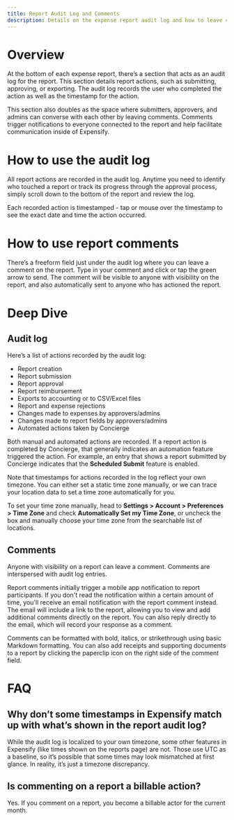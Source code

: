 ```yaml
---
title: Report Audit Log and Comments
description: Details on the expense report audit log and how to leave comments on reports
---
```


# Overview

At the bottom of each expense report, there’s a section that acts as an audit log for the report. This section details report actions, such as submitting, approving, or exporting. The audit log records the user who completed the action as well as the timestamp for the action.

This section also doubles as the space where submitters, approvers, and admins can converse with each other by leaving comments. Comments trigger notifications to everyone connected to the report and help facilitate communication inside of Expensify.

# How to use the audit log

All report actions are recorded in the audit log. Anytime you need to identify who touched a report or track its progress through the approval process, simply scroll down to the bottom of the report and review the log.

Each recorded action is timestamped - tap or mouse over the timestamp to see the exact date and time the action occurred.

# How to use report comments

There’s a freeform field just under the audit log where you can leave a comment on the report. Type in your comment and click or tap the green arrow to send. The comment will be visible to anyone with visibility on the report, and also automatically sent to anyone who has actioned the report.

# Deep Dive

## Audit log

Here’s a list of actions recorded by the audit log:

- Report creation
- Report submission
- Report approval
- Report reimbursement
- Exports to accounting or to CSV/Excel files
- Report and expense rejections
- Changes made to expenses by approvers/admins
- Changes made to report fields by approvers/admins
- Automated actions taken by Concierge
  
Both manual and automated actions are recorded. If a report action is completed by Concierge, that generally indicates an automation feature triggered the action. For example, an entry that shows a report submitted by Concierge indicates that the **Scheduled Submit** feature is enabled.

Note that timestamps for actions recorded in the log reflect your own timezone. You can either set a static time zone manually, or we can trace your location data to set a time zone automatically for you.

To set your time zone manually, head to **Settings > Account > Preferences > Time Zone** and check **Automatically Set my Time Zone**, or uncheck the box and manually choose your time zone from the searchable list of locations.

## Comments

Anyone with visibility on a report can leave a comment. Comments are interspersed with audit log entries.

Report comments initially trigger a mobile app notification to report participants. If you don't read the notification within a certain amount of time, you'll receive an email notification with the report comment instead. The email will include a link to the report, allowing you to view and add additional comments directly on the report. You can also reply directly to the email, which will record your response as a comment.

Comments can be formatted with bold, italics, or strikethrough using basic Markdown formatting. You can also add receipts and supporting documents to a report by clicking the paperclip icon on the right side of the comment field.

# FAQ

## Why don’t some timestamps in Expensify match up with what’s shown in the report audit log?

While the audit log is localized to your own timezone, some other features in Expensify (like times shown on the reports page) are not. Those use UTC as a baseline, so it’s possible that some times may look mismatched at first glance. In reality, it’s just a timezone discrepancy.

## Is commenting on a report a billable action?

Yes. If you comment on a report, you become a billable actor for the current month. 
